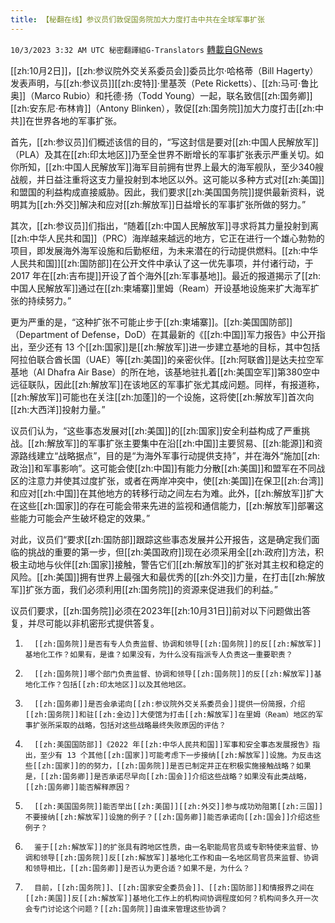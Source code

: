 ```yaml
---
title: 【秘翻在线】参议员们敦促国务院加大力度打击中共在全球军事扩张
---
```

`10/3/2023 3:32 AM UTC 秘密翻譯組G-Translators` [轉載自GNews](https://gnews.org/articles/1772369)

[[zh:10月2日]]，[[zh:参议院外交关系委员会]]委员比尔·哈格蒂（Bill Hagerty）发表声明，与[[zh:参议员]][[zh:皮特]]·里基茨（Pete Ricketts）、[[zh:马可·鲁比奥]]（Marco Rubio）和托德·扬（Todd Young）一起，联名致信[[zh:国务卿]][[zh:安东尼·布林肯]]（Antony Blinken），敦促[[zh:国务院]]加大力度打击[[zh:中共]]在世界各地的军事扩张。

首先，[[zh:参议员]]们概述该信的目的，“写这封信是要对[[zh:中国人民解放军]]（PLA）及其在[[zh:印太地区]]乃至全世界不断增长的军事扩张表示严重关切。如你所知，[[zh:中国人民解放军]]海军目前拥有世界上最大的海军舰队，至少340艘战舰，并日益注重将这支力量投射到本地区以外。这可能以多种方式对[[zh:美国]]和盟国的利益构成直接威胁。因此，我们要求[[zh:美国国务院]]提供最新资料，说明其为[[zh:外交]]解决和应对[[zh:解放军]]日益增长的军事扩张所做的努力。”

其次，[[zh:参议员]]们指出，“随着[[zh:中国人民解放军]]寻求将其力量投射到离[[zh:中华人民共和国]]（PRC）海岸越来越远的地方，它正在进行一个雄心勃勃的项目，即发展海外海军设施和后勤枢纽，为未来潜在的行动提供燃料。[[zh:中华人民共和国]][[zh:国防部]]在公开文件中承认了这一优先事项，并付诸行动，于 2017 年在[[zh:吉布提]]开设了首个海外[[zh:军事基地]]。最近的报道揭示了[[zh:中国人民解放军]]通过在[[zh:柬埔寨]]里姆（Ream）开设基地设施来扩大海军扩张的持续努力。”

更为严重的是，“这种扩张不可能止步于[[zh:柬埔寨]]。[[zh:美国国防部]]（Department of Defense，DoD）在其最新的《[[zh:中国]]军力报告》中公开指出，至少还有 13 个[[zh:国家]]是[[zh:解放军]]进一步建立基地的目标，其中包括阿拉伯联合酋长国（UAE）等[[zh:美国]]的亲密伙伴。[[zh:阿联酋]]是达夫拉空军基地（Al Dhafra Air Base）的所在地，该基地驻扎着[[zh:美国空军]]第380空中远征联队，因此[[zh:解放军]]在该地区的军事扩张尤其成问题。同样，有报道称，[[zh:解放军]]可能也在关注[[zh:加蓬]]的一个设施，这将使[[zh:解放军]]首次向[[zh:大西洋]]投射力量。”

议员们认为，“这些事态发展对[[zh:美国]]的[[zh:国家]]安全利益构成了严重挑战。[[zh:解放军]]的军事扩张主要集中在沿[[zh:中国]]主要贸易、[[zh:能源]]和资源路线建立“战略据点”，目的是“为海外军事行动提供支持”，并在海外“施加[[zh:政治]]和军事影响”。这可能会使[[zh:中国]]有能力分散[[zh:美国]]和盟军在不同战区的注意力并使其过度扩张，或者在两岸冲突中，使[[zh:美国]]在保卫[[zh:台湾]]和应对[[zh:中国]]在其他地方的转移行动之间左右为难。此外，[[zh:解放军]]扩大在这些[[zh:国家]]的存在可能会带来先进的监视和通信能力，[[zh:解放军]]部署这些能力可能会产生破坏稳定的效果。”

对此，议员们“要求[[zh:国防部]]跟踪这些事态发展并公开报告，这是确定我们面临的挑战的重要的第一步，但[[zh:美国政府]]现在必须采用全[[zh:政府]]方法，积极主动地与伙伴[[zh:国家]]接触，警告它们[[zh:解放军]]的扩张对其主权和稳定的风险。[[zh:美国]]拥有世界上最强大和最优秀的[[zh:外交]]力量，在打击[[zh:解放军]]扩张方面，我们必须利用[[zh:国务院]]的资源来促进我们的利益。”

议员们要求，[[zh:国务院]]必须在2023年[[zh:10月31日]]前对以下问题做出答复，并尽可能以非机密形式提供答复。

1.       [[zh:国务院]]是否有专人负责监督、协调和领导[[zh:国务院]]的反[[zh:解放军]]基地化工作？如果有，是谁？如果没有，为什么没有指派专人负责这一重要职责？

2.       [[zh:国务院]]哪个部门负责监督、协调和领导[[zh:国务院]]的反[[zh:解放军]]基地化工作？包括[[zh:印太地区]]以及其他地区。

3.       [[zh:国务卿]]是否会承诺向[[zh:参议院外交关系委员会]]提供一份简报，介绍[[zh:国务院]]和驻[[zh:金边]]大使馆为打击[[zh:解放军]]在里姆（Ream）地区的军事扩张所采取的战略，包括对这些战略最终失败原因的评估？

4.       [[zh:美国国防部]]《2022 年[[zh:中华人民共和国]]军事和安全事态发展报告》指出，至少有 13 个其他[[zh:国家]]可能考虑下一步接纳[[zh:解放军]]设施。为反击这些[[zh:国家]]的的努力，[[zh:国务院]]是否已制定并正在积极实施接触战略？如果是，[[zh:国务卿]]是否承诺尽早向[[zh:国会]]介绍这些战略？如果没有此类战略，[[zh:国务卿]]能否解释原因？

5.       [[zh:美国国务院]]能否举出[[zh:美国]][[zh:外交]]参与成功劝阻第[[zh:三国]]不要接纳[[zh:解放军]]设施的例子？[[zh:国务卿]]能否承诺向[[zh:国会]]介绍这些例子？

6.       鉴于[[zh:解放军]]的扩张具有跨地区性质，由一名职能局官员或专职特使来监督、协调和领导[[zh:国务院]]反[[zh:解放军]]基地化工作和由一名地区局官员来监督、协调和领导相比，[[zh:国务卿]]是否认为更合适？如果不是，为什么？

7.       目前，[[zh:国务院]]、[[zh:国家安全委员会]]、[[zh:国防部]]和情报界之间在[[zh:美国]]反[[zh:解放军]]基地化工作上的机构间协调程度如何？机构间多久开一次会专门讨论这个问题？[[zh:国务院]]由谁来管理这些协调？
